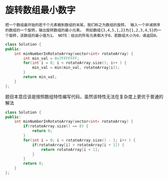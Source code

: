 # 旋转数组最小数字

    把一个数组最开始的若干个元素搬到数组的末尾，我们称之为数组的旋转。 输入一个非减排序的数组的一个旋转，输出旋转数组的最小元素。 例如数组{3,4,5,1,2}为{1,2,3,4,5}的一个旋转，该数组的最小值为1。 NOTE：给出的所有元素都大于0，若数组大小为0，请返回0。

```cpp
class Solution {
public:
    int minNumberInRotateArray(vector<int> rotateArray) {
        int min_val = 0x7FFFFFFF;
        for(int i = 0; i < rotateArray.size(); i++ ) {
            min_val = min(min_val, rotateArray[i]);
        }
        return min_val;
    }
};

```

题目本意应该是按照数组特性编写代码，虽然该特性无法在复杂度上更优于普通的解法

```cpp
class Solution {
public:
    int minNumberInRotateArray(vector<int> rotateArray) {
        if(rotateArray.size() == 0) {
            return 0;
        }
        for(int i = 0; i < rotateArray.size() - 1; i++ ) {
            if(rotateArray[i] > rotateArray[i + 1]) {
                return rotateArray[i + 1];
            }
        }
        return 0;
    }
};
```